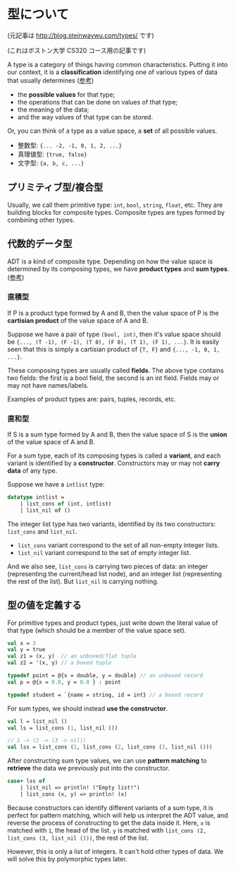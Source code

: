 # 型について

(元記事は http://blog.steinwaywu.com/types/ です)

(これはボストン大学 CS320 コース用の記事です)

A type is a category of things having common characteristics.
Putting it into our context, it is a **classification** identifying one of various types of data that usually determines
([参考](https://ja.wikipedia.org/wiki/%E3%83%87%E3%83%BC%E3%82%BF%E5%9E%8B))

* the **possible values** for that type;
* the operations that can be done on values of that type;
* the meaning of the data;
* and the way values of that type can be stored.

Or, you can think of a type as a value space, a **set** of all possible values.

* 整数型: `{... -2, -1, 0, 1, 2, ...}`
* 真理値型: `{true, false}`
* 文字型: `{a, b, c, ...}`

## プリミティブ型/複合型

Usually, we call them primitive type: `int`, `bool`, `string`, `float`, etc. They are building blocks for composite types.
Composite types are types formed by combining other types.

## 代数的データ型

ADT is a kind of composite type.
Depending on how the value space is determined by its composing types, we have **product types** and **sum types**.
([参考](https://ja.wikipedia.org/wiki/%E4%BB%A3%E6%95%B0%E7%9A%84%E3%83%87%E3%83%BC%E3%82%BF%E5%9E%8B))

### 直積型

If P is a product type formed by A and B, then the value space of P is the **cartisian product** of the value space of A and B.

Suppose we have a pair of type `(bool, int)`, then it's value space should be `{..., (T -1), (F -1), (T 0), (F 0), (T 1), (F 1), ...}`.
It is easily seen that this is simply a cartisian product of `{T, F}` and `{..., -1, 0, 1, ...}`.

These composing types are usually called **fields**.
The above type contains two fields: the first is a bool field, the second is an int field.
Fields may or may not have names/labels.

Examples of product types are: pairs, tuples, records, etc.

### 直和型

If S is a sum type formed by A and B, then the value space of S is the **union** of the value space of A and B.

For a sum type, each of its composing types is called a **variant**, and each variant is identified by a **constructor**.
Constructors may or may not **carry data** of any type.

Suppose we have a `intlist` type:

```ats
datatype intlist = 
    | list_cons of (int, intlist)
    | list_nil of ()
```

The integer list type has two variants, identified by its two constructors: `list_cons` and `list_nil`.

* `list_cons` variant correspond to the set of all non-empty integer lists.
* `list_nil` variant correspond to the set of empty integer list.

And we also see, `list_cons` is carrying two pieces of data: an integer (representing the current/head list node), and an integer list (representing the rest of the list).
But `list_nil` is carrying nothing.

## 型の値を定義する

For primitive types and product types, just write down the literal value of that type (which should be a member of the value space set).

```ats
val x = 3
val y = true
val z1 = (x, y)  // an unboxed/flat tuple
val z2 = '(x, y) // a boxed tuple

typedef point = @{x = double, y = double} // an unboxed record
val p = @{x = 0.0, y = 0.0 } : point 

typedef student = `{name = string, id = int} // a boxed record
```

For sum types, we should instead **use the constructor**.

```ats
val l = list_nil ()
val ls = list_cons (1, list_nil ())

// 1 -> (2 -> (3 -> nil))
val lss = list_cons (1, list_cons (2, list_cons (3, list_nil ()))
```

After constructing sum type values, we can use **pattern matching** to **retrieve** the data we previously put into the constructor.

```ats
case+ lss of
    | list_nil => println! ("Empty list!")
    | list_cons (x, y) => println! (x)
```

Because constructors can identify different variants of a sum type, it is perfect for pattern matching, which will help us interpret the ADT value, and reverse the process of constructing to get the data inside it.
Here, `x` is matched with `1`, the head of the list.
`y` is matched with `list_cons (2, list_cons (3, list_nil ()))`, the rest of the list.

However, this is only a list of integers.
It can't hold other types of data.
We will solve this by polymorphic types later.
